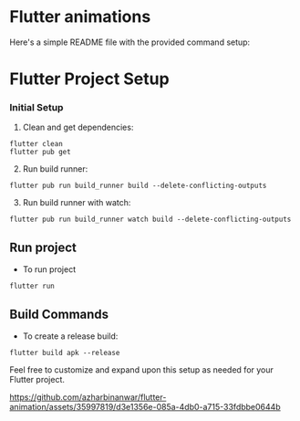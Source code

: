 # Flutter animations

Here's a simple README file with the provided command setup:

# Flutter Project Setup

### Initial Setup

1. Clean and get dependencies:
 ```
flutter clean
flutter pub get
```

2. Run build runner:
```
flutter pub run build_runner build --delete-conflicting-outputs
```

3. Run build runner with watch:

```
flutter pub run build_runner watch build --delete-conflicting-outputs
```

## Run project

- To run project
```
flutter run
```

## Build Commands

- To create a release build:
```
flutter build apk --release
```

Feel free to customize and expand upon this setup as needed for your Flutter project.


https://github.com/azharbinanwar/flutter-animation/assets/35997819/d3e1356e-085a-4db0-a715-33fdbbe0644b



